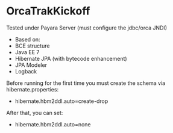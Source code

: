 # OrcaTrakKickoff

Tested under Payara Server (must configure the jdbc/orca JNDI)
- Based on:
 - BCE structure
 - Java EE 7
 - Hibernate JPA (with bytecode enhancement)
 - JPA Modeler
 - Logback
 
Before running for the first time you must create the schema via hibernate.properties:
- hibernate.hbm2ddl.auto=create-drop

After that, you can set:
- hibernate.hbm2ddl.auto=none
